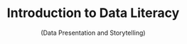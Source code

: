 ---
title: "Introduction to Data Literacy"
subtitle: "(Data Presentation and Storytelling)"
link:
---